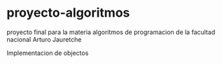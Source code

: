 # proyecto-algoritmos
proyecto final para la materia algoritmos de programacion de la facultad nacional Arturo Jauretche

Implementacion de objectos
